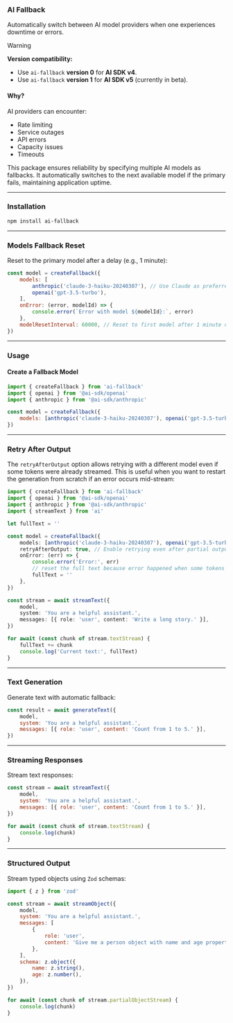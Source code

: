 ### AI Fallback

Automatically switch between AI model providers when one experiences downtime or errors.

> [!warning]
> **Version compatibility:**
> - Use `ai-fallback` **version 0** for **AI SDK v4**.<br>
> - Use `ai-fallback` **version 1** for **AI SDK v5** (currently in beta).

#### Why?

AI providers can encounter:

-   Rate limiting
-   Service outages
-   API errors
-   Capacity issues
-   Timeouts

This package ensures reliability by specifying multiple AI models as fallbacks. It automatically switches to the next available model if the primary fails, maintaining application uptime.

---

### Installation

```bash
npm install ai-fallback
```

---

### Models Fallback Reset

Reset to the primary model after a delay (e.g., 1 minute):

```javascript
const model = createFallback({
    models: [
        anthropic('claude-3-haiku-20240307'), // Use Claude as preferred model
        openai('gpt-3.5-turbo'),
    ],
    onError: (error, modelId) => {
        console.error(`Error with model ${modelId}:`, error)
    },
    modelResetInterval: 60000, // Reset to first model after 1 minute of the first error
})
```

---

### Usage

#### Create a Fallback Model

```javascript
import { createFallback } from 'ai-fallback'
import { openai } from '@ai-sdk/openai'
import { anthropic } from '@ai-sdk/anthropic'

const model = createFallback({
    models: [anthropic('claude-3-haiku-20240307'), openai('gpt-3.5-turbo')],
})
```

---

### Retry After Output

The `retryAfterOutput` option allows retrying with a different model even if some tokens were already streamed. This is useful when you want to restart the generation from scratch if an error occurs mid-stream:

```ts
import { createFallback } from 'ai-fallback'
import { openai } from '@ai-sdk/openai'
import { anthropic } from '@ai-sdk/anthropic'
import { streamText } from 'ai'

let fullText = ''

const model = createFallback({
    models: [anthropic('claude-3-haiku-20240307'), openai('gpt-3.5-turbo')],
    retryAfterOutput: true, // Enable retrying even after partial output
    onError: (err) => {
        console.error('Error:', err)
        // reset the full text because error happened when some tokens were already streamed in
        fullText = ''
    },
})

const stream = await streamText({
    model,
    system: 'You are a helpful assistant.',
    messages: [{ role: 'user', content: 'Write a long story.' }],
})

for await (const chunk of stream.textStream) {
    fullText += chunk
    console.log('Current text:', fullText)
}
```

---

### Text Generation

Generate text with automatic fallback:

```javascript
const result = await generateText({
    model,
    system: 'You are a helpful assistant.',
    messages: [{ role: 'user', content: 'Count from 1 to 5.' }],
})
```

---

### Streaming Responses

Stream text responses:

```javascript
const stream = await streamText({
    model,
    system: 'You are a helpful assistant.',
    messages: [{ role: 'user', content: 'Count from 1 to 5.' }],
})

for await (const chunk of stream.textStream) {
    console.log(chunk)
}
```

---

### Structured Output

Stream typed objects using `Zod` schemas:

```javascript
import { z } from 'zod'

const stream = await streamObject({
    model,
    system: 'You are a helpful assistant.',
    messages: [
        {
            role: 'user',
            content: 'Give me a person object with name and age properties.',
        },
    ],
    schema: z.object({
        name: z.string(),
        age: z.number(),
    }),
})

for await (const chunk of stream.partialObjectStream) {
    console.log(chunk)
}
```
